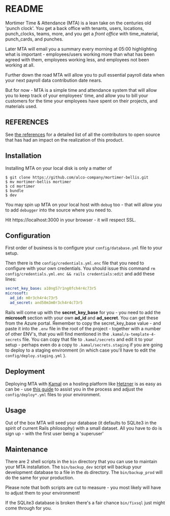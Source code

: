 # README

Mortimer Time & Attendance (MTA) is a lean take on the centuries old 'punch clock'. You get a back office
with tenants, users, locations, punch_clocks, teams, more, and you get a _front office_ with
time_material, punch_cards, and punches.

Later MTA will email you a summary every morning at 05:00 highlighting what is important - employees/users working more than what has been
agreed with them, employees working less, and employees not been working at all.

Further down the road MTA will allow you to pull essential payroll data when your next payroll data contribution date nears.

But for now - MTA is a simple time and attendance system that will allow you to keep track of your employees' time, and 
allow you to bill your customers for the time your employees have spent on their projects, and materials used.

## REFERENCES

See [the references](REFERENCES.md) for a detailed list of all the contributors to open source that has had an impact on the
realization of this product.

## Installation

Installing MTA on your local disk is only a matter of

```shell
$ git clone https://github.com/alco-company/mortimer-bellis.git
$ mv mortimer-bellis mortimer
$ cd mortimer
$ bundle
$ dev
```

You may spin up MTA on your local host with `debug` too - that will allow you to add `debugger` into the source where you need to.

Hit https://localhost:3000 in your browser - it will respect SSL.

## Configuration

First order of business is to configure your `config/database.yml` file to your setup.

Then there is the `config/credentials.yml.enc` file that you need to configure with your own credentials. You should issue this command
`rm config/credentials.yml.enc && rails credentials:edit` and add these lines:
  
  ```yaml
  secret_key_base: a10ng57r1ng0fch4r4c73r5
  microsoft:
    ad_id: m0r3ch4r4c73r5
    ad_secret: and50m3m0r3ch4r4c73r5
  ```

Rails will come up with the **secret_key_base** for you - you need to add the **microsoft** section with your own **ad_id** and **ad_secret**. You can get these from the Azure portal.
Remember to copy the secret_key_base value - and paste it into the `.env` file in the root of the project - together with a number of other ENV's, that you will find mentioned in the
`.kamal/a-template-4-secrets` file. You can copy that file to `.kamal/secrets` and edit it to your setup - perhaps even do a copy to `.kamal/secrets.staging` if you are going to deploy to a staging environment
(in which case you'll have to edit the `config/deploy.staging.yml` ).

## Deployment

Deploying MTA with [Kamal](https://kamal-deploy.org/) on a hosting platform like [Hetzner](https://hetzner.com) is
as easy as can be - use [this guide](https://dev.to/adrienpoly/deploying-a-rails-app-with-mrsk-on-hetzner-a-beginners-guide-39kp)
to assist you in the process and adjust the `config/deploy*.yml` files to your environment.

## Usage

Out of the box MTA will seed your database (it defaults to SQLite3 in the spirit of current Rails philosophy) with a
small dataset. All you have to do is sign up - with the first user being a 'superuser'

## Maintenance

There are 2 shell scripts in the `bin` directory that you can use to maintain your MTA installation. The `bin/backup_dev` script
will backup your development database to a file in the `db` directory. The `bin/backup_prod` will do the same for your production. 

Please note that both scripts are cut to measure - you most likely will have to adjust them to your environment!

If the SQLite3 database is broken there's a fair chance `bin/fixsql` just might come through for you.
